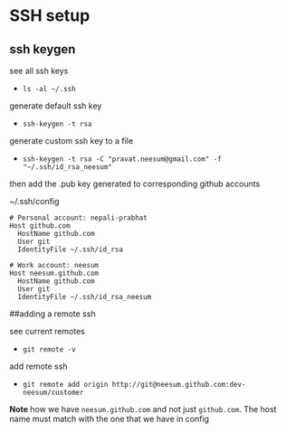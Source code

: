 # SSH setup

## ssh keygen
see all ssh keys
  - `ls -al ~/.ssh`

generate default ssh key
  - `ssh-keygen -t rsa`

generate custom ssh key to a file 
  - `ssh-keygen -t rsa -C "pravat.neesum@gmail.com" -f "~/.ssh/id_rsa_neesum"`

then add the .pub key generated to corresponding github accounts

~/.ssh/config
  ```
  # Personal account: nepali-prabhat
  Host github.com
    HostName github.com
    User git
    IdentityFile ~/.ssh/id_rsa
    
  # Work account: neesum
  Host neesum.github.com
    HostName github.com
    User git
    IdentityFile ~/.ssh/id_rsa_neesum

  ```

##adding a remote ssh

see current remotes
  - `git remote -v`

add remote ssh
  - `git remote add origin http://git@neesum.github.com:dev-neesum/customer`

**Note** how we have `neesum.github.com` and not just `github.com`. The host name must match with the one that we have in config